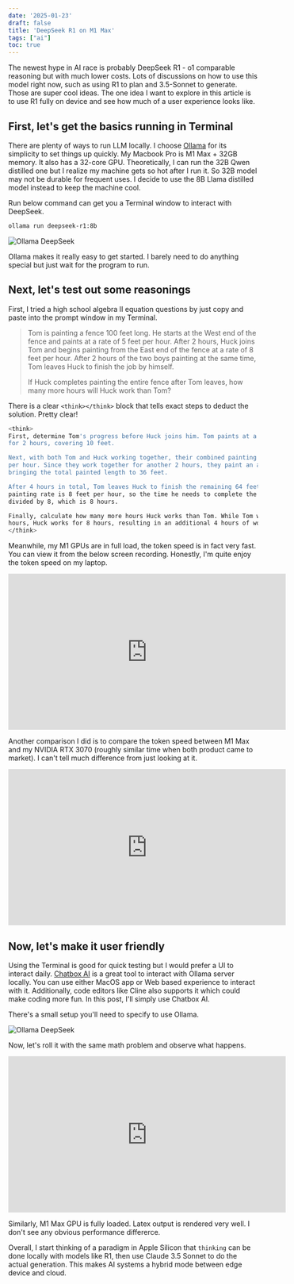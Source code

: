 ```yaml
---
date: '2025-01-23'
draft: false
title: 'DeepSeek R1 on M1 Max'
tags: ["ai"]
toc: true
---
```


The newest hype in AI race is probably DeepSeek R1 - o1 comparable reasoning but with much lower costs. Lots of discussions on how to use this model right now, such as using R1 to plan and 3.5-Sonnet to generate. Those are super cool ideas. The one idea I want to explore in this article is to use R1 fully on device and see how much of a user experience looks like.

## First, let's get the basics running in Terminal

There are plenty of ways to run LLM locally. I choose [Ollama][1] for its simplicity to set things up quickly. My Macbook Pro is M1 Max + 32GB memory. It also has a 32-core GPU. Theoretically, I can run the 32B Qwen distilled one but I realize my machine gets so hot after I run it. So 32B model may not be durable for frequent uses. I decide to use the 8B Llama distilled model instead to keep the machine cool.

Run below command can get you a Terminal window to interact with DeepSeek.
```bash
ollama run deepseek-r1:8b
```

![Ollama DeepSeek](/images/ollama-deepseek.png)

Ollama makes it really easy to get started. I barely need to do anything special but just wait for the program to run.

## Next, let's test out some reasonings

First, I tried a high school algebra II equation questions by just copy and paste into the prompt window in my Terminal. 

> Tom is painting a fence 100 feet long. He starts at the West end of the fence and paints at a rate of 5 feet per hour. After 2 hours, Huck joins Tom and begins painting from the East end of the fence at a rate of 8 feet per hour. After 2 hours of the two boys painting at the same time, Tom leaves Huck to finish the job by himself.
>
> If Huck completes painting the entire fence after Tom leaves, how many more hours will Huck work than Tom?

There is a clear `<think></think>` block that tells exact steps to deduct the solution. Pretty clear!

```bash
<think>
First, determine Tom's progress before Huck joins him. Tom paints at a rate of 5 feet per hour
for 2 hours, covering 10 feet.

Next, with both Tom and Huck working together, their combined painting rate is 5 + 8 = 13 feet
per hour. Since they work together for another 2 hours, they paint an additional 26 feet,
bringing the total painted length to 36 feet.

After 4 hours in total, Tom leaves Huck to finish the remaining 64 feet of the fence. Huck's
painting rate is 8 feet per hour, so the time he needs to complete the remaining fence is 64
divided by 8, which is 8 hours.

Finally, calculate how many more hours Huck works than Tom. While Tom worked for a total of 4
hours, Huck works for 8 hours, resulting in an additional 4 hours of work.
</think>
```

Meanwhile, my M1 GPUs are in full load, the token speed is in fact very fast. You can view it from the below screen recording. Honestly, I'm quite enjoy the token speed on my laptop.

<iframe width="560" height="315" src="https://www.youtube.com/embed/Zr_fQhhhMzo?si=2gj6ZUXhgmqPIorx" title="YouTube video player" frameborder="0" allow="accelerometer; autoplay; clipboard-write; encrypted-media; gyroscope; picture-in-picture; web-share" referrerpolicy="strict-origin-when-cross-origin" allowfullscreen></iframe>

Another comparison I did is to compare the token speed between M1 Max and my NVIDIA RTX 3070 (roughly similar time when both product came to market). I can't tell much difference from just looking at it.

<iframe width="560" height="315" src="https://www.youtube.com/embed/HxlZcNndpB8?si=GsizsciVmAaEaoCs" title="YouTube video player" frameborder="0" allow="accelerometer; autoplay; clipboard-write; encrypted-media; gyroscope; picture-in-picture; web-share" referrerpolicy="strict-origin-when-cross-origin" allowfullscreen></iframe>

## Now, let's make it user friendly

Using the Terminal is good for quick testing but I would prefer a UI to interact daily. [Chatbox AI][2] is a great tool to interact with Ollama server locally. You can use either MacOS app or Web based experience to interact with it. Additionally, code editors like Cline also supports it which could make coding more fun. In this post, I'll simply use Chatbox AI. 

There's a small setup you'll need to specify to use Ollama.

![Ollama DeepSeek](/images/chatbox_ai_ollama.png)

Now, let's roll it with the same math problem and observe what happens.

<iframe width="560" height="315" src="https://www.youtube.com/embed/GE640vLgkdg?si=XYWt9_DQywSNPwhc" title="YouTube video player" frameborder="0" allow="accelerometer; autoplay; clipboard-write; encrypted-media; gyroscope; picture-in-picture; web-share" referrerpolicy="strict-origin-when-cross-origin" allowfullscreen></iframe>

Similarly, M1 Max GPU is fully loaded. Latex output is rendered very well. I don't see any obvious performance differerce.

Overall, I start thinking of a paradigm in Apple Silicon that `thinking` can be done locally with models like R1, then use Claude 3.5 Sonnet to do the actual generation. This makes AI systems a hybrid mode between edge device and cloud.

[1]: https://ollama.com/
[2]: https://chatboxai.app/en